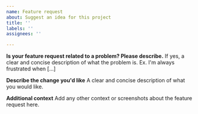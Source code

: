 ```yaml
---
name: Feature request
about: Suggest an idea for this project
title: ''
labels: ''
assignees: ''

---
```


**Is your feature request related to a problem? Please describe.**
If yes, a clear and concise description of what the problem is. Ex. I'm always frustrated when [...]

**Describe the change you'd like**
A clear and concise description of what you would like.

**Additional context**
Add any other context or screenshots about the feature request here.
